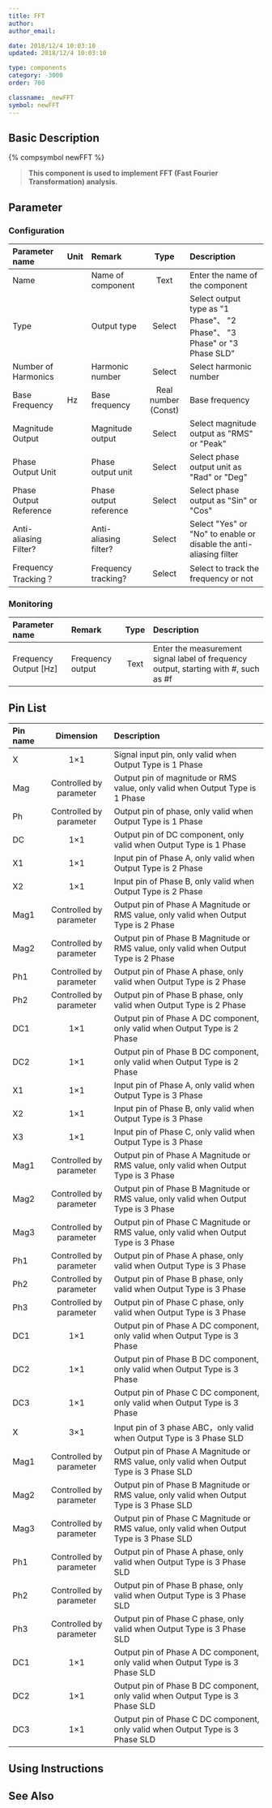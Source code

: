 ```yaml
---
title: FFT
author: 
author_email:

date: 2018/12/4 10:03:10
updated: 2018/12/4 10:03:10

type: components
category: -3000
order: 700

classname: _newFFT
symbol: newFFT
---
```

## Basic Description
{% compsymbol newFFT %}

> **This component is used to implement FFT (Fast Fourier Transformation) analysis.**

## Parameter
### Configuration
| Parameter name | Unit | Remark | Type | Description |
| :--- | :--- | :--- | :--: | :--- |
| Name |  | Name of component | Text | Enter the name of the component |
| Type |  | Output type | Select | Select output type as "1 Phase"、 "2 Phase"、 "3 Phase" or "3 Phase SLD" |
| Number of Harmonics |  | Harmonic number | Select | Select harmonic number |
| Base Frequency | Hz | Base frequency | Real number (Const) | Base frequency |
| Magnitude Output |  | Magnitude output | Select | Select magnitude output as "RMS" or "Peak" |
| Phase Output Unit |  | Phase output unit | Select | Select phase output unit as "Rad" or "Deg" |
| Phase Output Reference |  | Phase output reference | Select | Select phase output as "Sin" or "Cos" |
| Anti-aliasing Filter? |  | Anti-aliasing filter? | Select | Select "Yes" or "No" to enable or disable the anti-aliasing filter |
| Frequency Tracking？ |  | Frequency tracking? | Select | Select to track the frequency or not |

### Monitoring
| Parameter name | Remark | Type | Description |
| :--- | :--- | :--: | :--- |
| Frequency Output \[Hz\] | Frequency output | Text | Enter the measurement signal label of frequency output, starting with #, such as #f |


## Pin List

| Pin name | Dimension | Description |
| :--- | :--:  | :--- |
| X | 1×1 | Signal input pin, only valid when Output Type is 1 Phase |
| Mag | Controlled by parameter | Output pin of magnitude or RMS value, only valid when Output Type is 1 Phase |
| Ph | Controlled by parameter | Output pin of phase, only valid when Output Type is 1 Phase |
| DC | 1×1 | Output pin of DC component, only valid when Output Type is 1 Phase |
| X1 | 1×1 | Input pin of Phase A, only valid when Output Type is 2 Phase |
| X2 | 1×1 | Input pin of Phase B, only valid when Output Type is 2 Phase |
| Mag1 | Controlled by parameter | Output pin of Phase A Magnitude or RMS value, only valid when Output Type is 2 Phase |
| Mag2 | Controlled by parameter | Output pin of Phase B Magnitude or RMS value, only valid when Output Type is 2 Phase |
| Ph1 | Controlled by parameter | Output pin of Phase A phase, only valid when Output Type is 2 Phase |
| Ph2 | Controlled by parameter | Output pin of Phase B phase, only valid when Output Type is 2 Phase |
| DC1 | 1×1 | Output pin of Phase A DC component, only valid when Output Type is 2 Phase |
| DC2 | 1×1 | Output pin of Phase B DC component, only valid when Output Type is 2 Phase |
| X1 | 1×1 | Input pin of Phase A, only valid when Output Type is 3 Phase |
| X2 | 1×1 | Input pin of Phase B, only valid when Output Type is 3 Phase |
| X3 | 1×1 | Input pin of Phase C, only valid when Output Type is 3 Phase |
| Mag1 | Controlled by parameter |Output pin of Phase A Magnitude or RMS value, only valid when Output Type is 3 Phase |
| Mag2 | Controlled by parameter |Output pin of Phase B Magnitude or RMS value, only valid when Output Type is 3 Phase |
| Mag3 | Controlled by parameter |Output pin of Phase C Magnitude or RMS value, only valid when Output Type is 3 Phase |
| Ph1 | Controlled by parameter |Output pin of Phase A phase, only valid when Output Type is 3 Phase |
| Ph2 | Controlled by parameter |Output pin of Phase B phase, only valid when Output Type is 3 Phase |
| Ph3 | Controlled by parameter |Output pin of Phase C phase, only valid when Output Type is 3 Phase |
| DC1 | 1×1 |Output pin of Phase A DC component, only valid when Output Type is 3 Phase |
| DC2 | 1×1 |Output pin of Phase B DC component, only valid when Output Type is 3 Phase |
| DC3 | 1×1 |Output pin of Phase C DC component, only valid when Output Type is 3 Phase |
| X | 3×1 |Input pin of 3 phase ABC，only valid when Output Type is 3 Phase SLD |
| Mag1 | Controlled by parameter |Output pin of Phase A Magnitude or RMS value, only valid when Output Type is 3 Phase SLD |
| Mag2 | Controlled by parameter |Output pin of Phase B Magnitude or RMS value, only valid when Output Type is 3 Phase SLD |
| Mag3 | Controlled by parameter |Output pin of Phase C Magnitude or RMS value, only valid when Output Type is 3 Phase SLD |
| Ph1 | Controlled by parameter |Output pin of Phase A phase, only valid when Output Type is 3 Phase SLD |
| Ph2 | Controlled by parameter |Output pin of Phase B phase, only valid when Output Type is 3 Phase SLD |
| Ph3 | Controlled by parameter |Output pin of Phase C phase, only valid when Output Type is 3 Phase SLD |
| DC1 | 1×1 |Output pin of Phase A DC component, only valid when Output Type is 3 Phase SLD |
| DC2 | 1×1 |Output pin of Phase B DC component, only valid when Output Type is 3 Phase SLD |
| DC3 | 1×1 |Output pin of Phase C DC component, only valid when Output Type is 3 Phase SLD |


## Using Instructions



## See Also



